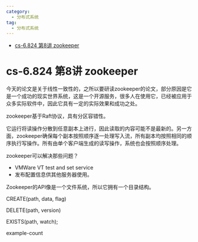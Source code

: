 ```yaml
---
category: 
  - 分布式系统
tag:
  - 分布式系统
---
```


- [cs-6.824 第8讲 zookeeper](#cs-6824-第8讲-zookeeper)

# cs-6.824 第8讲 zookeeper

今天的论文是关于线性一致性的，之所以要研读zookeeper的论文，部分原因是它是一个成功的现实世界系统，这是一个开源服务，很多人在使用它，已经被应用于众多实际软件中，因此它具有一定的实际效果和成功之处。

zookeeper基于Raft协议，具有分区容错性。

它运行将读操作分散到任意副本上进行，因此读取的内容可能不是最新的。另一方面，zookeeper确保每个副本按照顺序逐一处理写入流，所有副本均按照相同的顺序执行写操作。所有由单个客户端生成的读写操作，系统也会按照顺序处理。

zookeeper可以解决那些问题？

- VMWare VT test and set service
- 发布配置信息供其他服务器使用。

Zookeeper的API像是一个文件系统，所以它拥有一个目录结构。

CREATE(path, data, flag)

DELETE(path, version)

EXISTS(path, watch);

example-count

